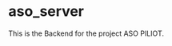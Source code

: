 # aso_server
This is the Backend for the project ASO PILIOT.
<!-- pip install -r requirements.txt -- run this command to intsall all the dependencies required to run this project -->
